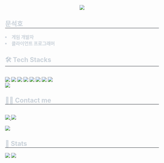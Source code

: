 <div align= "center">
    <img src="https://capsule-render.vercel.app/api?type=soft&color=auto&height=180&text=Hello&animation=fadeIn&fontColor=000000&fontSize=60" />
    </div>
    <div style="text-align: left;"> 
    <h2 style="border-bottom: 1px solid #21262d; color: #c9d1d9;"> 문석호 </h2>  
    <div style="font-weight: 700; font-size: 15px; text-align: left; color: #c9d1d9;"> <li> 게임 개발자</li><li> 클라이언트 프로그래머 </div> 
    </div>
    <div style="text-align: left;">
    <h2 style="border-bottom: 1px solid #21262d; color: #c9d1d9;"> 🛠️ Tech Stacks </h2> <br> 
    <div style="margin: ; text-align: left;" "text-align: left;"> 
          <img src="https://img.shields.io/badge/-C%23-000000?logo=Csharp&style=flat%20">
          <img src="https://img.shields.io/badge/C++-00599C?style=for-the-badge&logo=C%2B%2B&logoColor=white">
          <img src="https://img.shields.io/badge/C-A8B9CC?style=for-the-badge&logo=C&logoColor=white">
          <img src="https://img.shields.io/badge/Python-3776AB?style=for-the-badge&logo=Python&logoColor=white">
          <img src="https://img.shields.io/badge/Git-F05032?style=for-the-badge&logo=Git&logoColor=white">
          <img src="https://img.shields.io/badge/Github-181717?style=for-the-badge&logo=Github&logoColor=white">
          <img src="https://img.shields.io/badge/Firebase-FFCA28?style=for-the-badge&logo=Firebase&logoColor=white">
          <img src="https://img.shields.io/badge/Discord-5865F2?style=for-the-badge&logo=Discord&logoColor=white">
          <br/><img src="https://img.shields.io/badge/Notion-000000?style=for-the-badge&logo=Notion&logoColor=white">
          </div>
    </div>
    <div style="text-align: left;">
    <h2 style="border-bottom: 1px solid #21262d; color: #c9d1d9;"> 🧑‍💻 Contact me </h2> <br> 
    <div style="text-align: left;"> <a href=https://achieved-toy-908.notion.site/Moon-Seok-Ho-0da2f01b26a2468c90ad70c75863b8cf?pvs=4> <img src="https://img.shields.io/badge/Notion-000000?style=for-the-badge&logo=Notion&logoColor=white&link=https://achieved-toy-908.notion.site/Moon-Seok-Ho-0da2f01b26a2468c90ad70c75863b8cf?pvs=4"> </a>
         <a href=mailto:msh0614@khu.ac.kr> <img src="https://img.shields.io/badge/Gmail-EA4335?style=for-the-badge&logo=Gmail&logoColor=white&link=mailto:msh0614@khu.ac.kr"> </a>
          </div>  <br> 
    <div style="text-align: left;"> <a href="https://hits.seeyoufarm.com"> <img src="https://hits.seeyoufarm.com/api/count/incr/badge.svg?url=https%3A%2F%2Fgithub.com%2Fkhumsh%2F&count_bg=%23000000&title_bg=%23000000&icon=github.svg&icon_color=%23FFFFFF&title=GitHub&edge_flat=false"/></a>
       </div> 
    </div>
    <div style="text-align: left;"> 
    <h2 style="border-bottom: 1px solid #21262d; color: #c9d1d9;"> 🏅 Stats </h2> <div style="text-align: left;"> <img src="https://github-readme-stats.vercel.app/api?username=khumsh&bg_color=180,000000,00000000&title_color=ffffff&text_color=ffffff"
         /> <img src="https://github-readme-stats.vercel.app/api/top-langs/?username=khumsh&layout=compact&bg_color=180,000000,00000000&title_color=ffffff&text_color=ffffff"
           /> </div> 
    </div>
    
